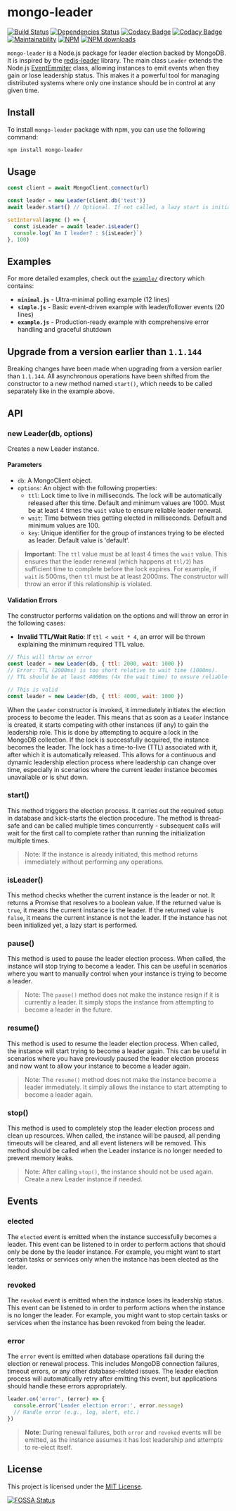 # mongo-leader

[![Build Status](https://img.shields.io/github/actions/workflow/status/andrewmolyuk/mongo-leader/build.yml)](https://github.com/andrewmolyuk/mongo-leader/actions/workflows/build.yml)
[![Dependencies Status](https://badges.depfu.com/badges/0ef074dc6382d73db38b144ba8a1b938/overview.svg)](https://depfu.com/github/andrewmolyuk/mongo-leader?project_id=40081)
[![Codacy Badge](https://app.codacy.com/project/badge/Grade/3b010767baf5402b90ce45239a11d977)](https://app.codacy.com/gh/andrewmolyuk/mongo-leader/dashboard?utm_source=gh&utm_medium=referral&utm_content=&utm_campaign=Badge_grade)
[![Codacy Badge](https://app.codacy.com/project/badge/Coverage/3b010767baf5402b90ce45239a11d977)](https://app.codacy.com/gh/andrewmolyuk/mongo-leader/dashboard?utm_source=gh&utm_medium=referral&utm_content=&utm_campaign=Badge_coverage)
[![Maintainability](https://qlty.sh/gh/andrewmolyuk/projects/mongo-leader/maintainability.svg)](https://qlty.sh/gh/andrewmolyuk/projects/mongo-leader)
[![NPM](https://img.shields.io/npm/v/mongo-leader.svg?style=flat)](http://npm.im/mongo-leader)
[![NPM downloads](http://img.shields.io/npm/dw/mongo-leader.svg?style=flat)](http://npm.im/mongo-leader)

`mongo-leader` is a Node.js package for leader election backed by MongoDB. It is inspired by the [redis-leader](https://github.com/pierreinglebert/redis-leader) library. The main class `Leader` extends the Node.js [EventEmmiter](https://nodejs.org/api/events.html#events_class_eventemitter) class, allowing instances to emit events when they gain or lose leadership status. This makes it a powerful tool for managing distributed systems where only one instance should be in control at any given time.

## Install

To install `mongo-leader` package with npm, you can use the following command:

```bash
npm install mongo-leader
```

## Usage

```javascript
const client = await MongoClient.connect(url)

const leader = new Leader(client.db('test'))
await leader.start() // Optional. If not called, a lazy start is initiated when isLeader is called for the first time.

setInterval(async () => {
  const isLeader = await leader.isLeader()
  console.log(`Am I leader? : ${isLeader}`)
}, 100)
```

## Examples

For more detailed examples, check out the [`example/`](./example/) directory which contains:

- **`minimal.js`** - Ultra-minimal polling example (12 lines)
- **`simple.js`** - Basic event-driven example with leader/follower events (20 lines)  
- **`example.js`** - Production-ready example with comprehensive error handling and graceful shutdown

## Upgrade from a version earlier than `1.1.144`

Breaking changes have been made when upgrading from a version earlier than `1.1.144`. All asynchronous operations have been shifted from the constructor to a new method named `start()`, which needs to be called separately like in the example above.

## API

### new Leader(db, options)

Creates a new Leader instance.

#### Parameters

- `db`: A MongoClient object.
- `options`: An object with the following properties:
  - `ttl`: Lock time to live in milliseconds. The lock will be automatically released after this time. Default and minimum values are 1000. Must be at least 4 times the `wait` value to ensure reliable leader renewal.
  - `wait`: Time between tries getting elected in milliseconds. Default and minimum values are 100.
  - `key`: Unique identifier for the group of instances trying to be elected as leader. Default value is 'default'.

> **Important**: The `ttl` value must be at least 4 times the `wait` value. This ensures that the leader renewal (which happens at `ttl/2`) has sufficient time to complete before the lock expires. For example, if `wait` is 500ms, then `ttl` must be at least 2000ms. The constructor will throw an error if this relationship is violated.

#### Validation Errors

The constructor performs validation on the options and will throw an error in the following cases:

- **Invalid TTL/Wait Ratio**: If `ttl < wait * 4`, an error will be thrown explaining the minimum required TTL value.

```javascript
// This will throw an error
const leader = new Leader(db, { ttl: 2000, wait: 1000 }) 
// Error: TTL (2000ms) is too short relative to wait time (1000ms). 
// TTL should be at least 4000ms (4x the wait time) to ensure reliable leader renewal.

// This is valid
const leader = new Leader(db, { ttl: 4000, wait: 1000 }) 
```

When the `Leader` constructor is invoked, it immediately initiates the election process to become the leader. This means that as soon as a `Leader` instance is created, it starts competing with other instances (if any) to gain the leadership role. This is done by attempting to acquire a lock in the MongoDB collection. If the lock is successfully acquired, the instance becomes the leader. The lock has a time-to-live (TTL) associated with it, after which it is automatically released. This allows for a continuous and dynamic leadership election process where leadership can change over time, especially in scenarios where the current leader instance becomes unavailable or is shut down.

### start()

This method triggers the election process. It carries out the required setup in database and kick-starts the election procedure. The method is thread-safe and can be called multiple times concurrently - subsequent calls will wait for the first call to complete rather than running the initialization multiple times.

> Note: If the instance is already initiated, this method returns immediately without performing any operations.

### isLeader()

This method checks whether the current instance is the leader or not. It returns a Promise that resolves to a boolean value. If the returned value is `true`, it means the current instance is the leader. If the returned value is `false`, it means the current instance is not the leader. If the instance has not been initialized yet, a lazy start is performed.

### pause()

This method is used to pause the leader election process. When called, the instance will stop trying to become a leader. This can be useful in scenarios where you want to manually control when your instance is trying to become a leader.

> Note: The `pause()` method does not make the instance resign if it is currently a leader. It simply stops the instance from attempting to become a leader in the future.

### resume()

This method is used to resume the leader election process. When called, the instance will start trying to become a leader again. This can be useful in scenarios where you have previously paused the leader election process and now want to allow your instance to become a leader again.

> Note: The `resume()` method does not make the instance become a leader immediately. It simply allows the instance to start attempting to become a leader again.

### stop()

This method is used to completely stop the leader election process and clean up resources. When called, the instance will be paused, all pending timeouts will be cleared, and all event listeners will be removed. This method should be called when the Leader instance is no longer needed to prevent memory leaks.

> Note: After calling `stop()`, the instance should not be used again. Create a new Leader instance if needed.

## Events

### elected

The `elected` event is emitted when the instance successfully becomes a leader. This event can be listened to in order to perform actions that should only be done by the leader instance. For example, you might want to start certain tasks or services only when the instance has been elected as the leader.

### revoked

The `revoked` event is emitted when the instance loses its leadership status. This event can be listened to in order to perform actions when the instance is no longer the leader. For example, you might want to stop certain tasks or services when the instance has been revoked from being the leader.

### error

The `error` event is emitted when database operations fail during the election or renewal process. This includes MongoDB connection failures, timeout errors, or any other database-related issues. The leader election process will automatically retry after emitting this event, but applications should handle these errors appropriately.

```javascript
leader.on('error', (error) => {
  console.error('Leader election error:', error.message)
  // Handle error (e.g., log, alert, etc.)
})
```

> **Note**: During renewal failures, both `error` and `revoked` events will be emitted, as the instance assumes it has lost leadership and attempts to re-elect itself.

## License

This project is licensed under the [MIT License](https://github.com/andrewmolyuk/mongo-leader/blob/master/LICENSE).

[![FOSSA Status](https://app.fossa.com/api/projects/git%2Bgithub.com%2Fandrewmolyuk%2Fmongo-leader.svg?type=shield)](https://app.fossa.com/projects/git%2Bgithub.com%2Fandrewmolyuk%2Fmongo-leader?ref=badge_shield)
